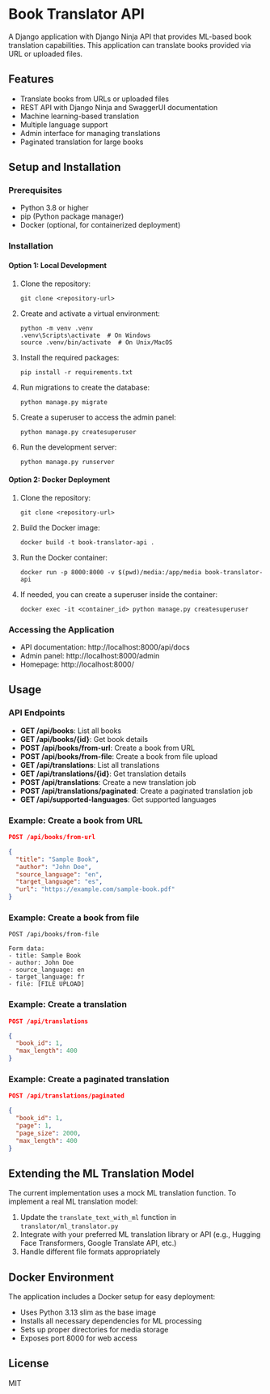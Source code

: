 # Book Translator API

A Django application with Django Ninja API that provides ML-based book translation capabilities. This application can translate books provided via URL or uploaded files.

## Features

- Translate books from URLs or uploaded files
- REST API with Django Ninja and SwaggerUI documentation
- Machine learning-based translation
- Multiple language support
- Admin interface for managing translations
- Paginated translation for large books

## Setup and Installation

### Prerequisites

- Python 3.8 or higher
- pip (Python package manager)
- Docker (optional, for containerized deployment)

### Installation

#### Option 1: Local Development

1. Clone the repository:
   ```
   git clone <repository-url>
   ```

2. Create and activate a virtual environment:
   ```
   python -m venv .venv
   .venv\Scripts\activate  # On Windows
   source .venv/bin/activate  # On Unix/MacOS
   ```

3. Install the required packages:
   ```
   pip install -r requirements.txt
   ```

4. Run migrations to create the database:
   ```
   python manage.py migrate
   ```

5. Create a superuser to access the admin panel:
   ```
   python manage.py createsuperuser
   ```

6. Run the development server:
   ```
   python manage.py runserver
   ```

#### Option 2: Docker Deployment

1. Clone the repository:
   ```
   git clone <repository-url>
   ```

2. Build the Docker image:
   ```
   docker build -t book-translator-api .
   ```

3. Run the Docker container:
   ```
   docker run -p 8000:8000 -v $(pwd)/media:/app/media book-translator-api
   ```

4. If needed, you can create a superuser inside the container:
   ```
   docker exec -it <container_id> python manage.py createsuperuser
   ```

### Accessing the Application

- API documentation: http://localhost:8000/api/docs
- Admin panel: http://localhost:8000/admin
- Homepage: http://localhost:8000/

## Usage

### API Endpoints

- **GET /api/books**: List all books
- **GET /api/books/{id}**: Get book details
- **POST /api/books/from-url**: Create a book from URL
- **POST /api/books/from-file**: Create a book from file upload
- **GET /api/translations**: List all translations
- **GET /api/translations/{id}**: Get translation details
- **POST /api/translations**: Create a new translation job
- **POST /api/translations/paginated**: Create a paginated translation job
- **GET /api/supported-languages**: Get supported languages

### Example: Create a book from URL

```json
POST /api/books/from-url

{
  "title": "Sample Book",
  "author": "John Doe",
  "source_language": "en",
  "target_language": "es",
  "url": "https://example.com/sample-book.pdf"
}
```

### Example: Create a book from file

```
POST /api/books/from-file

Form data:
- title: Sample Book
- author: John Doe
- source_language: en
- target_language: fr
- file: [FILE UPLOAD]
```

### Example: Create a translation

```json
POST /api/translations

{
  "book_id": 1,
  "max_length": 400
}
```

### Example: Create a paginated translation

```json
POST /api/translations/paginated

{
  "book_id": 1,
  "page": 1,
  "page_size": 2000,
  "max_length": 400
}
```

## Extending the ML Translation Model

The current implementation uses a mock ML translation function. To implement a real ML translation model:

1. Update the `translate_text_with_ml` function in `translator/ml_translator.py`
2. Integrate with your preferred ML translation library or API (e.g., Hugging Face Transformers, Google Translate API, etc.)
3. Handle different file formats appropriately

## Docker Environment

The application includes a Docker setup for easy deployment:

- Uses Python 3.13 slim as the base image
- Installs all necessary dependencies for ML processing
- Sets up proper directories for media storage
- Exposes port 8000 for web access

## License

MIT